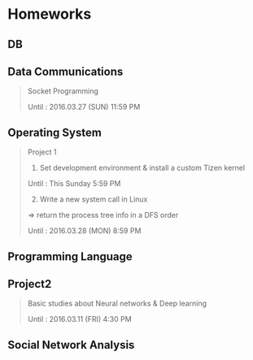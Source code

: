 # Homeworks

## DB

## Data Communications

> Socket Programming
>
> Until : 2016.03.27 (SUN) 11:59 PM


## Operating System

> Project 1
>
> 1. Set development environment & install a custom Tizen kernel
>
> Until : This Sunday 5:59 PM
>
> 2. Write a new system call in Linux
>
> => return the process tree info in a DFS order
>
> Until : 2016.03.28 (MON) 8:59 PM

## Programming Language

## Project2

> Basic studies about Neural networks & Deep learning
>
> Until : 2016.03.11 (FRI) 4:30 PM


## Social Network Analysis